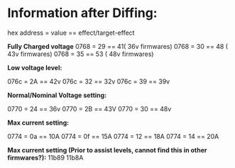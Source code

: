 # Information after Diffing:

hex address = value == effect/target-effect

**Fully Charged voltage**
0768 = 29 == 41( 36v firmwares)
0768 = 30 == 48 ( 43v firmwares)
0768 = 35 == 53 ( 48v firmwares)


**Low voltage level:**

076c = 2A  == 42v
076c = 32 == 32v
076c = 39  == 39v

**Normal/Nominal Voltage setting:**

0770 = 24 == 36v
0770 = 2B == 43V
0770 = 30 == 48v


**Max current setting:**

0774 = 0a == 10A
0774 = 0f == 15A
0774 = 12 == 18A
0774 = 14 == 20A

**Max current setting (Prior to assist levels, cannot find this in other firmwares?):**
11b89
11b8A